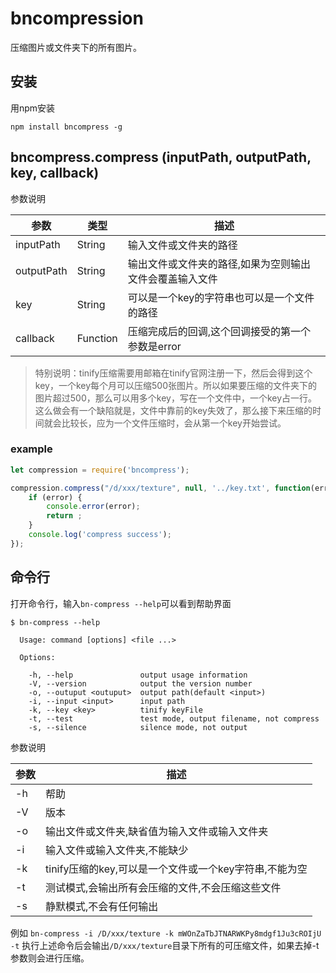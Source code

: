 # bncompression
压缩图片或文件夹下的所有图片。
## 安装
用npm安装

`npm install bncompress -g`

## bncompress.compress (inputPath, outputPath, key, callback)
参数说明

参数 | 类型 | 描述
---|---|---
inputPath | String | 输入文件或文件夹的路径
outputPath | String | 输出文件或文件夹的路径,如果为空则输出文件会覆盖输入文件
key | String | 可以是一个key的字符串也可以是一个文件的路径
callback | Function | 压缩完成后的回调,这个回调接受的第一个参数是error
> 特别说明：tinify压缩需要用邮箱在tinify官网注册一下，然后会得到这个key，一个key每个月可以压缩500张图片。所以如果要压缩的文件夹下的图片超过500，那么可以用多个key，写在一个文件中，一个key占一行。这么做会有一个缺陷就是，文件中靠前的key失效了，那么接下来压缩的时间就会比较长，应为一个文件压缩时，会从第一个key开始尝试。

### example
```javascript
let compression = require('bncompress');

compression.compress("/d/xxx/texture", null, '../key.txt', function(error){
    if (error) {
        console.error(error);
        return ;
    }
    console.log('compress success');
});
```

## 命令行
打开命令行，输入`bn-compress --help`可以看到帮助界面
```
$ bn-compress --help

  Usage: command [options] <file ...>

  Options:

    -h, --help               output usage information
    -V, --version            output the version number
    -o, --outuput <outuput>  output path(default <input>)
    -i, --input <input>      input path
    -k, --key <key>          tinify keyFile
    -t, --test               test mode, output filename, not compress
    -s, --silence            silence mode, not output
```

参数说明

参数 | 描述
---|---
-h | 帮助
-V | 版本
-o | 输出文件或文件夹,缺省值为输入文件或输入文件夹
-i | 输入文件或输入文件夹,不能缺少
-k | tinify压缩的key,可以是一个文件或一个key字符串,不能为空
-t | 测试模式,会输出所有会压缩的文件,不会压缩这些文件
-s | 静默模式,不会有任何输出

例如
`bn-compress -i /D/xxx/texture -k mWOnZaTbJTNARWKPy8mdgf1Ju3cROIjU -t`
执行上述命令后会输出`/D/xxx/texture`目录下所有的可压缩文件，如果去掉-t参数则会进行压缩。
